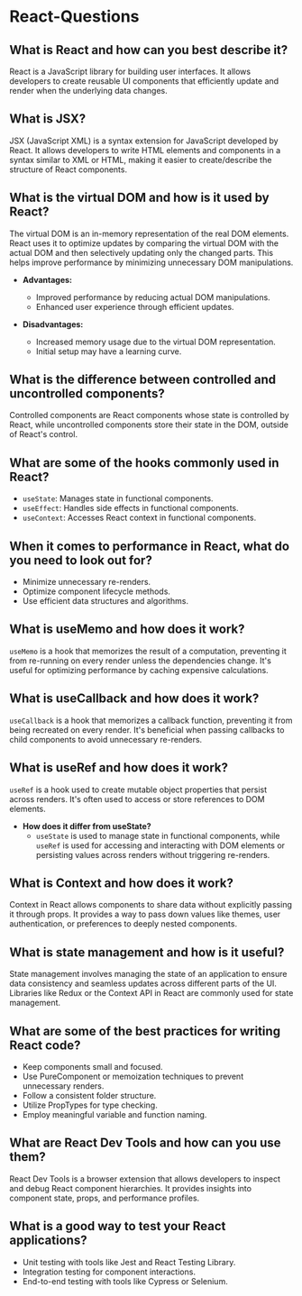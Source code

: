 # React-Questions

## What is React and how can you best describe it?
React is a JavaScript library for building user interfaces. It allows developers to create reusable UI components that efficiently update and render when the underlying data changes.

## What is JSX?
JSX (JavaScript XML) is a syntax extension for JavaScript developed by React. It allows developers to write HTML elements and components in a syntax similar to XML or HTML, making it easier to create/describe the structure of React components.

## What is the virtual DOM and how is it used by React?
The virtual DOM is an in-memory representation of the real DOM elements. React uses it to optimize updates by comparing the virtual DOM with the actual DOM and then selectively updating only the changed parts. This helps improve performance by minimizing unnecessary DOM manipulations.

- **Advantages:**
  - Improved performance by reducing actual DOM manipulations.
  - Enhanced user experience through efficient updates.

- **Disadvantages:**
  - Increased memory usage due to the virtual DOM representation.
  - Initial setup may have a learning curve.

## What is the difference between controlled and uncontrolled components?
Controlled components are React components whose state is controlled by React, while uncontrolled components store their state in the DOM, outside of React's control.

## What are some of the hooks commonly used in React?
- `useState`: Manages state in functional components.
- `useEffect`: Handles side effects in functional components.
- `useContext`: Accesses React context in functional components.

## When it comes to performance in React, what do you need to look out for?
- Minimize unnecessary re-renders.
- Optimize component lifecycle methods.
- Use efficient data structures and algorithms.

## What is useMemo and how does it work?
`useMemo` is a hook that memorizes the result of a computation, preventing it from re-running on every render unless the dependencies change. It's useful for optimizing performance by caching expensive calculations.

## What is useCallback and how does it work?
`useCallback` is a hook that memorizes a callback function, preventing it from being recreated on every render. It's beneficial when passing callbacks to child components to avoid unnecessary re-renders.

## What is useRef and how does it work?
`useRef` is a hook used to create mutable object properties that persist across renders. It's often used to access or store references to DOM elements.

- **How does it differ from useState?**
  - `useState` is used to manage state in functional components, while `useRef` is used for accessing and interacting with DOM elements or persisting values across renders without triggering re-renders.

## What is Context and how does it work?
Context in React allows components to share data without explicitly passing it through props. It provides a way to pass down values like themes, user authentication, or preferences to deeply nested components.

## What is state management and how is it useful?
State management involves managing the state of an application to ensure data consistency and seamless updates across different parts of the UI. Libraries like Redux or the Context API in React are commonly used for state management.

## What are some of the best practices for writing React code?
- Keep components small and focused.
- Use PureComponent or memoization techniques to prevent unnecessary renders.
- Follow a consistent folder structure.
- Utilize PropTypes for type checking.
- Employ meaningful variable and function naming.

## What are React Dev Tools and how can you use them?
React Dev Tools is a browser extension that allows developers to inspect and debug React component hierarchies. It provides insights into component state, props, and performance profiles.

## What is a good way to test your React applications?
- Unit testing with tools like Jest and React Testing Library.
- Integration testing for component interactions.
- End-to-end testing with tools like Cypress or Selenium.
